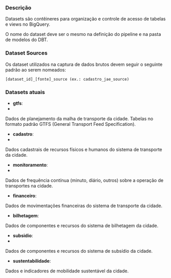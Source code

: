 ### Descrição

Datasets são contêineres para organização e controle de acesso de tabelas e views no BigQuery.

O nome do dataset deve ser o mesmo na definição do pipeline e na pasta de modelos do DBT.

### Dataset Sources

Os dataset utilizados na captura de dados brutos devem seguir o seguinte padrão ao serem nomeados:

`[dataset_id]_[fonte]_source (ex.: cadastro_jae_source)`

### Datasets atuais

- **gtfs**:
- 
Dados de planejamento da malha de transporte da cidade. Tabelas no formato padrão GTFS (General Transport Feed Specification).

- **cadastro**:
- 
Dados cadastrais de recursos físicos e humanos do sistema de transporte da cidade.

- **monitoramento**:
- 
Dados de frequência contínua (minuto, diário, outros) sobre a operação de transportes na cidade.

- **financeiro**:

Dados de movimentações financeiras do sistema de transporte da cidade.

- **bilhetagem**:

Dados de componentes e recursos do sistema de bilhetagem da cidade.

- **subsidio**:
- 
Dados de componentes e recursos do sistema de subsídio da cidade.

- **sustentabilidade**:

Dados e indicadores de mobilidade sustentável da cidade.
